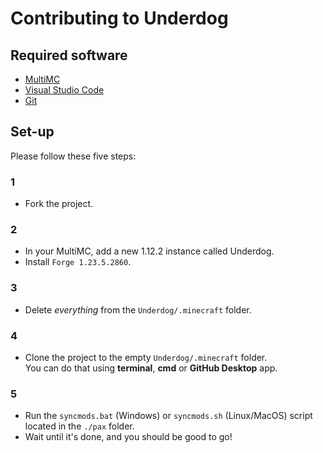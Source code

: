# Contributing to Underdog

## Required software

- [MultiMC]
- [Visual Studio Code]
- [Git]

## Set-up

Please follow these five steps:

### 1

- Fork the project.

### 2

- In your MultiMC, add a new 1.12.2 instance called Underdog.
- Install `Forge 1.23.5.2860`.

### 3

- Delete *everything* from the `Underdog/.minecraft` folder.

### 4

- Clone the project to the empty `Underdog/.minecraft` folder. \
You can do that using **terminal**, **cmd** or **GitHub Desktop** app.

### 5

- Run the `syncmods.bat` (Windows) or `syncmods.sh` (Linux/MacOS) script located in the `./pax` folder.
- Wait until it's done, and you should be good to go!

[MultiMC]: https://multimc.org/
[Visual Studio Code]: https://code.visualstudio.com/
[Git]: https://git-scm.com/
